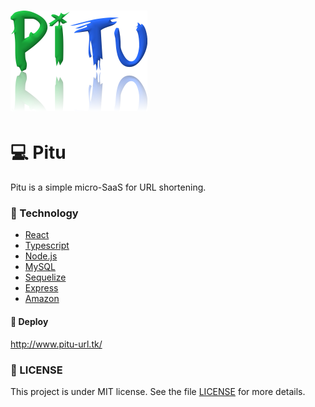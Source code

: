 <h1>
  <img alt="happy" title="pitu" src="./assets/logo.png" />
</h1>

# 💻 Pitu 

Pitu is a simple micro-SaaS for URL shortening.

### 🚀 Technology

- [React](https://reactjs.org)
- [Typescript](https://www.typescriptlang.org/)
- [Node.js](https://nodejs.org/en/)
- [MySQL](https://www.mysql.com/)
- [Sequelize](https://sequelize.org/)
- [Express](https://expressjs.com/)
- [Amazon](https://aws.amazon.com/)

#### 🍃 Deploy
<a target="_blank" href="http://www.pitu-url.tk/" rel="noopener noreferrer">http://www.pitu-url.tk/</a>

### 📝 LICENSE

This project is under MIT license. See the file [LICENSE](/LICENSE.md) for more details.
